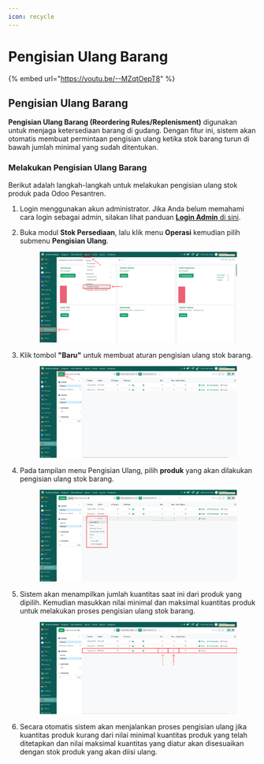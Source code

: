 ```yaml
---
icon: recycle
---
```


# Pengisian Ulang Barang

{% embed url="https://youtu.be/--MZqtOepT8" %}

## Pengisian Ulang Barang

**Pengisian Ulang Barang (Reordering Rules/Replenisment)** digunakan untuk menjaga ketersediaan barang di gudang. Dengan fitur ini, sistem akan otomatis membuat permintaan pengisian ulang ketika stok barang turun di bawah jumlah minimal yang sudah ditentukan.

### Melakukan Pengisian Ulang Barang

Berikut adalah langkah-langkah untuk melakukan pengisian ulang stok produk pada Odoo Pesantren.

1. Login menggunakan akun administrator. Jika Anda belum memahami cara login sebagai admin, silakan lihat panduan [**Login Admin** di sini](../../panduan-login/login-admin.md).
2.  Buka modul **Stok Persediaan**, lalu klik menu **Operasi** kemudian pilih submenu **Pengisian Ulang**.

    <figure><img src="../../.gitbook/assets/images-529.png" alt=""><figcaption></figcaption></figure>


3.  Klik tombol **"Baru"** untuk membuat aturan pengisian ulang stok barang.

    <figure><img src="../../.gitbook/assets/images-530.png" alt=""><figcaption></figcaption></figure>


4.  Pada tampilan menu Pengisian Ulang, pilih **produk** yang akan dilakukan pengisian ulang stok barang.

    <figure><img src="../../.gitbook/assets/images-531.png" alt=""><figcaption></figcaption></figure>


5.  Sistem akan menampilkan jumlah kuantitas saat ini dari produk yang dipilih. Kemudian masukkan nilai minimal dan maksimal kuantitas produk untuk melakukan proses pengisian ulang stok barang.

    <figure><img src="../../.gitbook/assets/images-532.png" alt=""><figcaption></figcaption></figure>


6. Secara otomatis sistem akan menjalankan proses pengisian ulang jika kuantitas produk kurang dari nilai minimal kuantitas produk yang telah ditetapkan dan nilai maksimal kuantitas yang diatur akan disesuaikan dengan stok produk yang akan diisi ulang.

